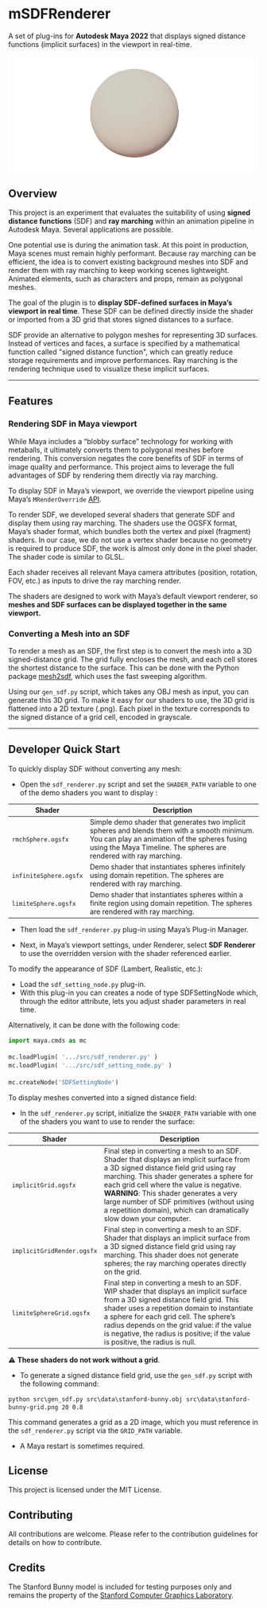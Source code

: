 # mSDFRenderer
A set of plug-ins for **Autodesk Maya 2022** that displays signed distance functions (implicit surfaces) in the viewport in real-time.

![cover](doc/gif/SDF_spheres_animation_wo_bg.gif)

## Overview
This project is an experiment that evaluates the suitability of using **signed distance functions** (SDF) and **ray marching** within an 
animation pipeline in Autodesk Maya. Several applications are possible.

One potential use is during the animation task. At this point in production, Maya scenes must remain highly performant. Because ray 
marching can be efficient, the idea is to convert existing background meshes into SDF and render them with ray marching to keep 
working scenes lightweight. Animated elements, such as characters and props, remain as polygonal meshes.

The goal of the plugin is to **display SDF-defined surfaces in Maya’s viewport in real time**. These SDF can be defined directly inside 
the shader or imported from a 3D grid that stores signed distances to a surface.

SDF provide an alternative to polygon meshes for representing 3D surfaces. Instead of vertices and faces, a surface is specified by a 
mathematical function called "signed distance function", which can greatly reduce storage requirements and improve performances. 
Ray marching is the rendering technique used to visualize these implicit surfaces.

-------------------------------------------------------------------------------

## Features
### Rendering SDF in Maya viewport

While Maya includes a “blobby surface” technology for working with metaballs, it ultimately converts them to polygonal meshes before 
rendering. This conversion negates the core benefits of SDF in terms of image quality and performance. This project aims to leverage 
the full advantages of SDF by rendering them directly via ray marching.

To display SDF in Maya’s viewport, we override the viewport pipeline using Maya’s `MRenderOverride` [API](https://help.autodesk.com/view/MAYAUL/2022/ENU/?guid=Maya_SDK_Viewport_2_0_API_Maya_Viewport_2_0_API_Guide_Plug_in_Entry_Points_Render_Loop_Overrides_html).

To render SDF, we developed several shaders that generate SDF and display them using ray marching. The shaders use the OGSFX format, 
Maya’s shader format, which bundles both the vertex and pixel (fragment) shaders. In our case, we do not use a vertex shader because no 
geometry is required to produce SDF, the work is almost only done in the pixel shader. The shader code is similar to GLSL.

Each shader receives all relevant Maya camera attributes (position, rotation, FOV, etc.) as inputs to drive the ray marching render.

The shaders are designed to work with Maya’s default viewport renderer, so **meshes and SDF surfaces can be displayed together in the same 
viewport.**

### Converting a Mesh into an SDF

To render a mesh as an SDF, the first step is to convert the mesh into a 3D signed-distance grid. The grid fully encloses the mesh, 
and each cell stores the shortest distance to the surface. This can be done with the Python 
package [mesh2sdf](https://pypi.org/project/mesh2sdf/), which uses the fast sweeping algorithm.

Using our `gen_sdf.py` script, which takes any OBJ mesh as input, you can generate this 3D grid. To make it easy for our shaders to 
use, the 3D grid is flattened into a 2D texture (.png). Each pixel in the texture corresponds to the signed distance of a grid 
cell, encoded in grayscale.

-------------------------------------------------------------------------------

## Developer Quick Start

To quickly display SDF without converting any mesh:

- Open the `sdf_renderer.py` script and set the `SHADER_PATH` variable to one of 
the demo shaders you want to display :

| Shader | Description |
| ------ | ------ |
|`rmchSphere.ogsfx`|Simple demo shader that generates two implicit spheres and blends them with a smooth minimum. You can play an animation of the spheres fusing using the Maya Timeline. The spheres are rendered with ray marching.|
|`infiniteSphere.ogsfx`|Demo shader that instantiates spheres infinitely using domain repetition. The spheres are rendered with ray marching.|
|`limiteSphere.ogsfx`|Demo shader that instantiates spheres within a finite region using domain repetition. The spheres are rendered with ray marching.|

- Then load the `sdf_renderer.py` plug-in using Maya’s Plug-in Manager.


- Next, in Maya’s viewport settings, under Renderer, select **SDF Renderer** to use the overridden version with the shader referenced 
earlier.

To modify the appearance of SDF (Lambert, Realistic, etc.): 

- Load the `sdf_setting_node.py` plug-in.  
- With this plug-in you can creates a node of type SDFSettingNode which, through the editor attribute, lets you adjust shader parameters in real time.  

Alternatively, it can be done with the following code:
```python
import maya.cmds as mc

mc.loadPlugin( '.../src/sdf_renderer.py' )
mc.loadPlugin( '.../src/sdf_setting_node.py' )

mc.createNode('SDFSettingNode')
```

To display meshes converted into a signed distance field:
- In the `sdf_renderer.py` script, initialize the `SHADER_PATH` variable with one of the shaders you want to use to render the surface:

| Shader | Description |
| ------ | ------ |
|`implicitGrid.ogsfx`|Final step in converting a mesh to an SDF. Shader that displays an implicit surface from a 3D signed distance field grid using ray marching. This shader generates a sphere for each grid cell where the value is negative. **WARNING**: This shader generates a very large number of SDF primitives (without using a repetition domain), which can dramatically slow down your computer.|
|`implicitGridRender.ogsfx`|Final step in converting a mesh to an SDF. Shader that displays an implicit surface from a 3D signed distance field grid using ray marching. This shader does not generate spheres; the ray marching operates directly on the grid.|
|`limiteSphereGrid.ogsfx`|Final step in converting a mesh to an SDF. WIP shader that displays an implicit surface from a 3D signed distance field grid. This shader uses a repetition domain to instantiate a sphere for each grid cell. The sphere’s radius depends on the grid value: if the value is negative, the radius is positive; if the value is positive, the radius is null.|

⚠️ **These shaders do not work without a grid**. 

- To generate a signed distance field grid, use the `gen_sdf.py` script with the following command:
```
python src\gen_sdf.py src\data\stanford-bunny.obj src\data\stanford-bunny-grid.png 20 0.8
```

This command generates a grid as a 2D image, which you must reference in the `sdf_renderer.py` script via the `GRID_PATH` variable.

- A Maya restart is sometimes required.

## License
This project is licensed under the MIT License.

## Contributing
All contributions are welcome. Please refer to the contribution guidelines for details on how to contribute.

## Credits
The Stanford Bunny model is included for testing purposes only and remains the property 
of the [Stanford Computer Graphics Laboratory](https://graphics.stanford.edu/data/3Dscanrep/).
